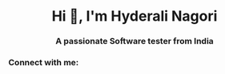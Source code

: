 <h1 align="center">Hi 👋, I'm Hyderali Nagori</h1>
<h3 align="center">A passionate Software tester from India</h3>

<h3 align="left">Connect with me:</h3>
<p align="left">
</p>
